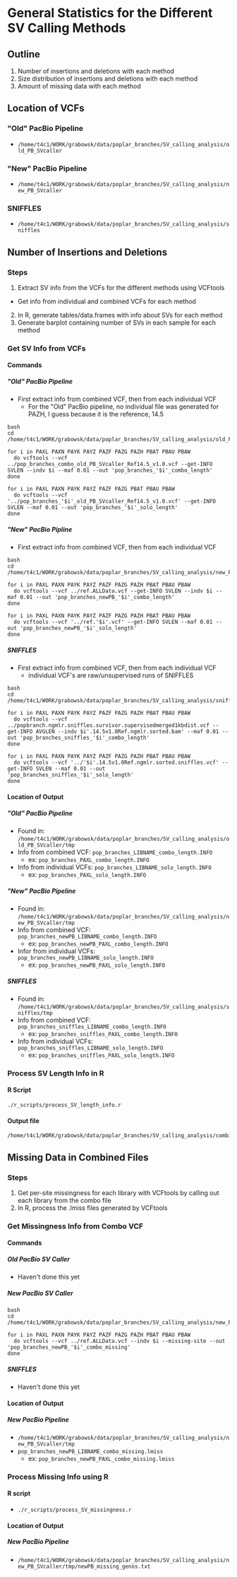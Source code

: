 # General Statistics for the Different SV Calling Methods
## Outline
1) Number of insertions and deletions with each method
2) Size distribution of insertions and deletions with each method
3) Amount of missing data with each method

## Location of VCFs
### "Old" PacBio Pipeline
* `/home/t4c1/WORK/grabowsk/data/poplar_branches/SV_calling_analysis/old_PB_SVcaller`
### "New" PacBio Pipeline
* `/home/t4c1/WORK/grabowsk/data/poplar_branches/SV_calling_analysis/new_PB_SVcaller`
### SNIFFLES
* `/home/t4c1/WORK/grabowsk/data/poplar_branches/SV_calling_analysis/sniffles`

## Number of Insertions and Deletions
### Steps
1) Extract SV info from the VCFs for the different methods using VCFtools
  * Get info from individual and combined VCFs for each method
2) In R, generate tables/data.frames with info about SVs for each method
3) Generate barplot containing number of SVs in each sample for each method
### Get SV Info from VCFs
#### Commands
##### "Old" PacBio Pipeline
* First extract info from combined VCF, then from each individual VCF
  * For the "Old" PacBio pipeline, no individual file was generated for \
PAZH, I guess because it is the reference, 14.5
```
bash
cd /home/t4c1/WORK/grabowsk/data/poplar_branches/SV_calling_analysis/old_PB_SVcaller/tmp

for i in PAXL PAXN PAYK PAYZ PAZF PAZG PAZH PBAT PBAU PBAW
  do vcftools --vcf ../pop_branches_combo_old_PB_SVcaller_Ref14.5_v1.0.vcf --get-INFO SVLEN --indv $i --maf 0.01 --out 'pop_branches_'$i'_combo_length'
done

for i in PAXL PAXN PAYK PAYZ PAZF PAZG PBAT PBAU PBAW
  do vcftools --vcf '../pop_branches_'$i'_old_PB_SVcaller_Ref14.5_v1.0.vcf' --get-INFO SVLEN --maf 0.01 --out 'pop_branches_'$i'_solo_length'
done
```
##### "New" PacBio Pipline
* First extract info from combined VCF, then from each individual VCF
```
bash
cd /home/t4c1/WORK/grabowsk/data/poplar_branches/SV_calling_analysis/new_PB_SVcaller/tmp

for i in PAXL PAXN PAYK PAYZ PAZF PAZG PAZH PBAT PBAU PBAW
  do vcftools --vcf ../ref.ALLData.vcf --get-INFO SVLEN --indv $i --maf 0.01 --out 'pop_branches_newPB_'$i'_combo_length'
done

for i in PAXL PAXN PAYK PAYZ PAZF PAZG PAZH PBAT PBAU PBAW
  do vcftools --vcf '../ref.'$i'.vcf' --get-INFO SVLEN --maf 0.01 --out 'pop_branches_newPB_'$i'_solo_length'
done
```
##### SNIFFLES
* First extract info from combined VCF, then from each individual VCF
  * individual VCF's are raw/unsupervised runs of SNIFFLES
```
bash
cd /home/t4c1/WORK/grabowsk/data/poplar_branches/SV_calling_analysis/sniffles/tmp

for i in PAXL PAXN PAYK PAYZ PAZF PAZG PAZH PBAT PBAU PBAW
  do vcftools --vcf ../popbranch.ngmlr.sniffles.survivor.supervisedmerged1kbdist.vcf --get-INFO AVGLEN --indv $i'.14.5v1.0Ref.ngmlr.sorted.bam' --maf 0.01 --out 'pop_branches_sniffles_'$i'_combo_length'
done

for i in PAXL PAXN PAYK PAYZ PAZF PAZG PAZH PBAT PBAU PBAW
  do vcftools --vcf '../'$i'.14.5v1.0Ref.ngmlr.sorted.sniffles.vcf' --get-INFO SVLEN --maf 0.01 --out 'pop_branches_sniffles_'$i'_solo_length'
done
```
#### Location of Output
##### "Old" PacBio Pipeline
* Found in: `/home/t4c1/WORK/grabowsk/data/poplar_branches/SV_calling_analysis/old_PB_SVcaller/tmp`
* Info from combined VCF: `pop_branches_LIBNAME_combo_length.INFO`
  * ex: `pop_branches_PAXL_combo_length.INFO`
* Info from individual VCFs: `pop_branches_LIBNAME_solo_length.INFO`
  * ex: `pop_branches_PAXL_solo_length.INFO`
##### "New" PacBio Pipeline
* Found in: `/home/t4c1/WORK/grabowsk/data/poplar_branches/SV_calling_analysis/new_PB_SVcaller/tmp`
* Info from combined VCF: `pop_branches_newPB_LIBNAME_combo_length.INFO`
  * ex: `pop_branches_newPB_PAXL_combo_length.INFO`
* Infor from individual VCFs: `pop_branches_newPB_LIBNAME_solo_length.INFO`
  * ex: `pop_branches_newPB_PAXL_solo_length.INFO`
##### SNIFFLES
* Found in: `/home/t4c1/WORK/grabowsk/data/poplar_branches/SV_calling_analysis/sniffles/tmp`
* Info from combined VCF: `pop_branches_sniffles_LIBNAME_combo_length.INFO`
  * ex: `pop_branches_sniffles_PAXL_combo_length.INFO`
* Info from individual VCFs: `pop_branches_sniffles_LIBNAME_solo_length.INFO`
  * ex: `pop_branches_sniffles_PAXL_solo_length.INFO`
### Process SV Length Info in R
#### R Script
```
./r_scripts/process_SV_length_info.r
```
#### Output file
```
/home/t4c1/WORK/grabowsk/data/poplar_branches/SV_calling_analysis/combined_analysis/combined_processed_indel_length_info.rds
```

## Missing Data in Combined Files
### Steps
1. Get per-site missingness for each library with VCFtools by calling out \
each library from the combo file
2. In R, process the .lmiss files generated by VCFtools
### Get Missingness Info from Combo VCF
#### Commands
##### Old PacBio SV Caller
* Haven't done this yet
##### New PacBio SV Caller
```
bash
cd /home/t4c1/WORK/grabowsk/data/poplar_branches/SV_calling_analysis/new_PB_SVcaller/tmp

for i in PAXL PAXN PAYK PAYZ PAZF PAZG PAZH PBAT PBAU PBAW
  do vcftools --vcf ../ref.ALLData.vcf --indv $i --missing-site --out 'pop_branches_newPB_'$i'_combo_missing'
done
```
##### SNIFFLES
* Haven't done this yet
#### Location of Output
##### New PacBio Pipeline
* `/home/t4c1/WORK/grabowsk/data/poplar_branches/SV_calling_analysis/new_PB_SVcaller/tmp`
* `pop_branches_newPB_LIBNAME_combo_missing.lmiss`
  * ex: `pop_branches_newPB_PAXL_combo_missing.lmiss`
### Process Missing Info using R
#### R script
* `./r_scripts/process_SV_missingness.r`
#### Location of Output
##### New PacBio Pipeline
* `/home/t4c1/WORK/grabowsk/data/poplar_branches/SV_calling_analysis/new_PB_SVcaller/tmp/newPB_missing_genos.txt`




 
